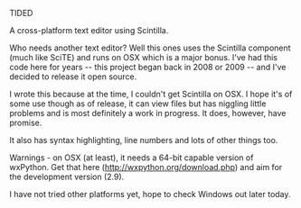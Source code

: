 TIDED

A cross-platform text editor using Scintilla. 

Who needs another text editor? Well this ones uses the Scintilla component (much like SciTE) and runs on OSX which is a major bonus. I've had this code here for years -- this project began back in 2008 or 2009 -- and I've decided to release it open source. 

I wrote this because at the time, I couldn't get Scintilla on OSX. I hope it's of some use though as of release, it can view files but has niggling little problems and is most definitely a work in progress. It does, however, have promise.

It also has syntax highlighting, line numbers and lots of other things too.

Warnings - on OSX (at least), it needs a 64-bit capable version of wxPython. Get that here (http://wxpython.org/download.php) and aim for the development version (2.9).

I have not tried other platforms yet, hope to check Windows out later today.
